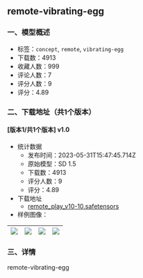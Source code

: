 ## remote-vibrating-egg
### 一、模型概述

- 标签：`concept`, `remote`, `vibrating-egg`
- 下载数：4913
- 收藏人数：999
- 评论人数：7
- 评分人数：9
- 评分：4.89

### 二、下载地址（共1个版本）

#### [版本1/共1个版本] v1.0

- 统计数据
  - 发布时间：2023-05-31T15:47:45.714Z
  - 原始模型：SD 1.5
  - 下载数：4913
  - 评分人数：9
  - 评分：4.89
- 下载地址
  - [remote_play_v10-10.safetensors](https://civitai.com/api/download/models/86375)
- 样例图像：

| <img src="https://image.civitai.com/xG1nkqKTMzGDvpLrqFT7WA/7cebd459-e00c-4e7c-ba68-dd135bd35b37/width=450/982574.jpeg" /> | <img src="https://image.civitai.com/xG1nkqKTMzGDvpLrqFT7WA/d77a91c5-3cb0-4c44-8bb6-487b37774b16/width=450/999635.jpeg" /> | <img src="https://image.civitai.com/xG1nkqKTMzGDvpLrqFT7WA/58101910-0715-4fa8-b7e8-83d66923b1ff/width=450/999638.jpeg" /> | <img src="https://image.civitai.com/xG1nkqKTMzGDvpLrqFT7WA/a3b5ffc0-23c9-4b11-a6cf-bdcc996d8ccd/width=450/982579.jpeg" /> |
| ---- | ---- | ---- | ---- |


### 三、详情
<p>remote-vibrating-egg</p>